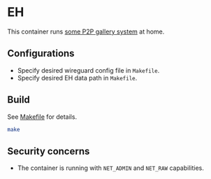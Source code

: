 # EH

This container runs [some P2P gallery system](https://ehwiki.org/wiki/Hentai@Home) at home.

## Configurations

- Specify desired wireguard config file in `Makefile`.
- Specify desired EH data path in `Makefile`.

## Build

See [Makefile](Makefile) for details.

```bash
make
```

## Security concerns

- The container is running with `NET_ADMIN` and `NET_RAW` capabilities.
